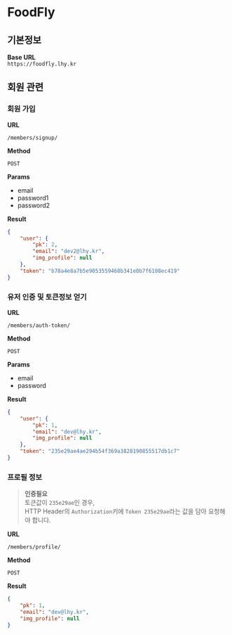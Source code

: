 # FoodFly

## 기본정보

**Base URL**  
`https://foodfly.lhy.kr`


## 회원 관련

### 회원 가입

**URL**

`/members/signup/`

**Method**

`POST`

**Params**

- email
- password1
- password2

**Result**

```json
{
    "user": {
        "pk": 2,
        "email": "dev2@lhy.kr",
        "img_profile": null
    },
    "token": "b78a4e8a7b5e9053559468b341e0b7f6108ec419"
}
```


### 유저 인증 및 토큰정보 얻기

**URL**

`/members/auth-token/`

**Method**

`POST`

**Params**

- email
- password

**Result**

```json
{
    "user": {
        "pk": 1,
        "email": "dev@lhy.kr",
        "img_profile": null
    },
    "token": "235e29ae4ae294b54f369a3828190855517db1c7"
}
```

### 프로필 정보

> **인증필요**  
> 토큰값이 `235e29ae`인 경우,   
> HTTP Header의 `Authorization`키에 `Token 235e29ae`라는 값을 담아 요청해야 합니다.

**URL**

`/members/profile/`

**Method**

`POST`

**Result**

```json
{
    "pk": 1,
    "email": "dev@lhy.kr",
    "img_profile": null
}
```